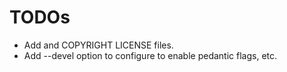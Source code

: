 # TODOs

* Add and COPYRIGHT LICENSE files.
* Add --devel option to configure to enable pedantic flags, etc.
